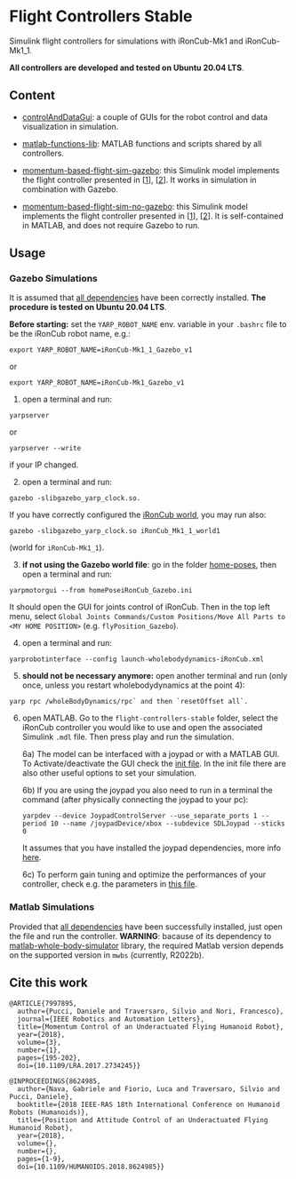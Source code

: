 # Flight Controllers Stable

Simulink flight controllers for simulations with iRonCub-Mk1 and iRonCub-Mk1_1. 

**All controllers are developed and tested on Ubuntu 20.04 LTS**.

## Content

- [controlAndDataGui](controlAndDataGui): a couple of GUIs for the robot control and data visualization in simulation.

- [matlab-functions-lib](matlab-functions-lib): MATLAB functions and scripts shared by all controllers.

- [momentum-based-flight-sim-gazebo](momentum-based-flight-sim-gazebo): this Simulink model implements the flight controller presented in [[1](https://ieeexplore.ieee.org/document/7997895)], [[2](https://ieeexplore.ieee.org/document/8624985)]. It works in simulation in combination with Gazebo. 

- [momentum-based-flight-sim-no-gazebo](momentum-based-flight-sim-no-gazebo): this Simulink model implements the flight controller presented in [[1](https://ieeexplore.ieee.org/document/7997895)], [[2](https://ieeexplore.ieee.org/document/8624985)]. It is self-contained in MATLAB, and does not require Gazebo to run. 

## Usage

### Gazebo Simulations

It is assumed that [all dependencies](../README.md#installation) have been correctly installed. **The procedure is tested on Ubuntu 20.04 LTS**.

**Before starting:** set the `YARP_ROBOT_NAME` env. variable in your `.bashrc` file to be the iRonCub robot name, e.g.:

```
export YARP_ROBOT_NAME=iRonCub-Mk1_1_Gazebo_v1 
```
or
```
export YARP_ROBOT_NAME=iRonCub-Mk1_Gazebo_v1
```

1) open a terminal and run:

  ```
  yarpserver
  ```
  or 
  ```
  yarpserver --write
  ```
  if your IP changed.

2) open a terminal and run:

  ```
  gazebo -slibgazebo_yarp_clock.so.
  ```
  If you have correctly configured the [iRonCub world](../models/worlds), you may run also:  
  ```
  gazebo -slibgazebo_yarp_clock.so iRonCub_Mk1_1_world1 
  ```
  (world for `iRonCub-Mk1_1`).

3) **if not using the Gazebo world file**: go in the folder [home-poses](../models/home-poses), then open a terminal and run:
  ```
  yarpmotorgui --from homePoseiRonCub_Gazebo.ini
  ```
  It should open the GUI for joints control of iRonCub. Then in the top left menu, select `Global Joints Commands/Custom Positions/Move All Parts to <MY HOME POSITION>` (e.g. `flyPosition_Gazebo`).

4) open a terminal and run:
  ```
  yarprobotinterface --config launch-wholebodydynamics-iRonCub.xml
  ```
  
5) **should not be necessary anymore:** open another terminal and run (only once, unless you restart wholebodydynamics at the point 4): 
  ```
  yarp rpc /wholeBodyDynamics/rpc` and then `resetOffset all`.
  ```

6) open MATLAB. Go to the `flight-controllers-stable` folder, select the iRonCub controller you would like to use and open the associated Simulink `.mdl` file. Then press play and run the simulation.

   6a) The model can be interfaced with a joypad or with a MATLAB GUI. To Activate/deactivate the GUI check the [init file](momentum-based-flight-sim-gazebo/initMomentumBasedFlight.m#L52). In the init file there are also other useful options to set your simulation.

   6b) If you are using the joypad you also need to run in a terminal the command (after physically connecting the joypad to your pc):
   ```
   yarpdev --device JoypadControlServer --use_separate_ports 1 --period 10 --name /joypadDevice/xbox --subdevice SDLJoypad --sticks 0
   ```
   It assumes that you have installed the joypad dependencies, more info [here](https://github.com/robotology/walking-controllers#how-to-run-the-joypad-module).

   6c) To perform gain tuning and optimize the performances of your controller, check e.g. the parameters in [this file](momentum-based-flight-sim-gazebo/app/robots/iRonCub-Mk1_1_Gazebo_v1/gainsAndParameters.m).

### Matlab Simulations

Provided that [all dependencies](../README.md#installation) have been successfully installed, just open the file []() and run the controller. **WARNING**: bacause of its dependency to [matlab-whole-body-simulator](https://github.com/ami-iit/matlab-whole-body-simulator) library, the required Matlab version depends on the supported version in `mwbs` (currently, R2022b).

## Cite this work

```
@ARTICLE{7997895,
  author={Pucci, Daniele and Traversaro, Silvio and Nori, Francesco},
  journal={IEEE Robotics and Automation Letters}, 
  title={Momentum Control of an Underactuated Flying Humanoid Robot}, 
  year={2018},
  volume={3},
  number={1},
  pages={195-202},
  doi={10.1109/LRA.2017.2734245}}

```

```
@INPROCEEDINGS{8624985,
  author={Nava, Gabriele and Fiorio, Luca and Traversaro, Silvio and Pucci, Daniele},
  booktitle={2018 IEEE-RAS 18th International Conference on Humanoid Robots (Humanoids)}, 
  title={Position and Attitude Control of an Underactuated Flying Humanoid Robot}, 
  year={2018},
  volume={},
  number={},
  pages={1-9},
  doi={10.1109/HUMANOIDS.2018.8624985}}

```
